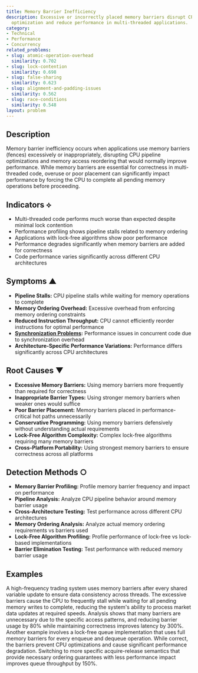 ```yaml
---
title: Memory Barrier Inefficiency
description: Excessive or incorrectly placed memory barriers disrupt CPU pipeline
  optimization and reduce performance in multi-threaded applications.
category:
- Technical
- Performance
- Concurrency
related_problems:
- slug: atomic-operation-overhead
  similarity: 0.702
- slug: lock-contention
  similarity: 0.698
- slug: false-sharing
  similarity: 0.623
- slug: alignment-and-padding-issues
  similarity: 0.562
- slug: race-conditions
  similarity: 0.548
layout: problem
---
```


## Description

Memory barrier inefficiency occurs when applications use memory barriers (fences) excessively or inappropriately, disrupting CPU pipeline optimizations and memory access reordering that would normally improve performance. While memory barriers are essential for correctness in multi-threaded code, overuse or poor placement can significantly impact performance by forcing the CPU to complete all pending memory operations before proceeding.

## Indicators ⟡

- Multi-threaded code performs much worse than expected despite minimal lock contention
- Performance profiling shows pipeline stalls related to memory ordering
- Applications with lock-free algorithms show poor performance
- Performance degrades significantly when memory barriers are added for correctness
- Code performance varies significantly across different CPU architectures

## Symptoms ▲

- **Pipeline Stalls:** CPU pipeline stalls while waiting for memory operations to complete
- **Memory Ordering Overhead:** Excessive overhead from enforcing memory ordering constraints
- **Reduced Instruction Throughput:** CPU cannot efficiently reorder instructions for optimal performance
- **[Synchronization Problems](synchronization-problems.md):** Performance issues in concurrent code due to synchronization overhead
- **Architecture-Specific Performance Variations:** Performance differs significantly across CPU architectures

## Root Causes ▼

- **Excessive Memory Barriers:** Using memory barriers more frequently than required for correctness
- **Inappropriate Barrier Types:** Using stronger memory barriers when weaker ones would suffice
- **Poor Barrier Placement:** Memory barriers placed in performance-critical hot paths unnecessarily
- **Conservative Programming:** Using memory barriers defensively without understanding actual requirements
- **Lock-Free Algorithm Complexity:** Complex lock-free algorithms requiring many memory barriers
- **Cross-Platform Portability:** Using strongest memory barriers to ensure correctness across all platforms

## Detection Methods ○

- **Memory Barrier Profiling:** Profile memory barrier frequency and impact on performance
- **Pipeline Analysis:** Analyze CPU pipeline behavior around memory barrier usage
- **Cross-Architecture Testing:** Test performance across different CPU architectures
- **Memory Ordering Analysis:** Analyze actual memory ordering requirements vs barriers used
- **Lock-Free Algorithm Profiling:** Profile performance of lock-free vs lock-based implementations
- **Barrier Elimination Testing:** Test performance with reduced memory barrier usage

## Examples

A high-frequency trading system uses memory barriers after every shared variable update to ensure data consistency across threads. The excessive barriers cause the CPU to frequently stall while waiting for all pending memory writes to complete, reducing the system's ability to process market data updates at required speeds. Analysis shows that many barriers are unnecessary due to the specific access patterns, and reducing barrier usage by 80% while maintaining correctness improves latency by 300%. Another example involves a lock-free queue implementation that uses full memory barriers for every enqueue and dequeue operation. While correct, the barriers prevent CPU optimizations and cause significant performance degradation. Switching to more specific acquire-release semantics that provide necessary ordering guarantees with less performance impact improves queue throughput by 150%.
